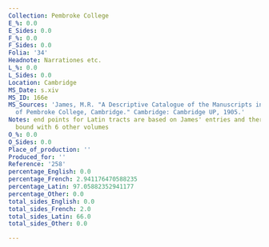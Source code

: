 ```yaml
---
Collection: Pembroke College
E_%: 0.0
E_Sides: 0.0
F_%: 0.0
F_Sides: 0.0
Folia: '34'
Headnote: Narrationes etc.
L_%: 0.0
L_Sides: 0.0
Location: Cambridge
MS_Date: s.xiv
MS_ID: 166e
MS_Sources: 'James, M.R. "A Descriptive Catalogue of the Manuscripts in the Library
  of Pembroke College, Cambridge." Cambridge: Cambridge UP, 1905.'
Notes: end points for Latin tracts are based on James' entries and therefore approximate;
  bound with 6 other volumes
O_%: 0.0
O_Sides: 0.0
Place_of_production: ''
Produced_for: ''
Reference: '258'
percentage_English: 0.0
percentage_French: 2.941176470588235
percentage_Latin: 97.05882352941177
percentage_Other: 0.0
total_sides_English: 0.0
total_sides_French: 2.0
total_sides_Latin: 66.0
total_sides_Other: 0.0

---
```

